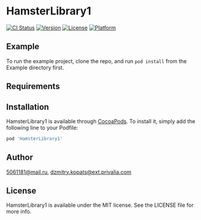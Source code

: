 # HamsterLibrary1

[![CI Status](https://img.shields.io/travis/5061181@mail.ru/HamsterLibrary1.svg?style=flat)](https://travis-ci.org/5061181@mail.ru/HamsterLibrary1)
[![Version](https://img.shields.io/cocoapods/v/HamsterLibrary1.svg?style=flat)](https://cocoapods.org/pods/HamsterLibrary1)
[![License](https://img.shields.io/cocoapods/l/HamsterLibrary1.svg?style=flat)](https://cocoapods.org/pods/HamsterLibrary1)
[![Platform](https://img.shields.io/cocoapods/p/HamsterLibrary1.svg?style=flat)](https://cocoapods.org/pods/HamsterLibrary1)

## Example

To run the example project, clone the repo, and run `pod install` from the Example directory first.

## Requirements

## Installation

HamsterLibrary1 is available through [CocoaPods](https://cocoapods.org). To install
it, simply add the following line to your Podfile:

```ruby
pod 'HamsterLibrary1'
```

## Author

5061181@mail.ru, dzmitry.kopats@ext.privalia.com

## License

HamsterLibrary1 is available under the MIT license. See the LICENSE file for more info.
